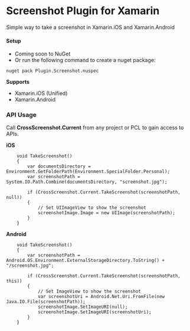 # Screenshot Plugin for Xamarin

Simple way to take a screenshot in Xamarin.iOS and Xamarin.Android

#### Setup
* Coming soon to NuGet
* Or run the following command to create a nuget package:
```
nuget pack Plugin.Screenshot.nuspec
```

**Supports**
* Xamarin.iOS (Unified)
* Xamarin.Android

### API Usage

Call **CrossScreenshot.Current** from any project or PCL to gain access to APIs.

**iOS**
```
    void TakeScreenshot()
    {
        var documentsDirectory = Environment.GetFolderPath(Environment.SpecialFolder.Personal);
        var screenshotPath = System.IO.Path.Combine(documentsDirectory, "screenshot.jpg");

        if (CrossScreenshot.Current.TakeScreenshot(screenshotPath, null))
        {
            // Set UIImageView to show the screenshot
            screenshotImage.Image = new UIImage(screenshotPath);
        }
    }
```

**Android**
```
    void TakeScreenshot()
    {
        var screenshotPath = Android.OS.Environment.ExternalStorageDirectory.ToString() + "/screenshot.jpg";

        if (CrossScreenshot.Current.TakeScreenshot(screenshotPath, this))
        {
            // Set ImageView to show the screenshot
            var screenshotUri = Android.Net.Uri.FromFile(new Java.IO.File(screenshotPath));
            screenshotImage.SetImageURI(null);
            screenshotImage.SetImageURI(screenshotUri);
        }
    }
```